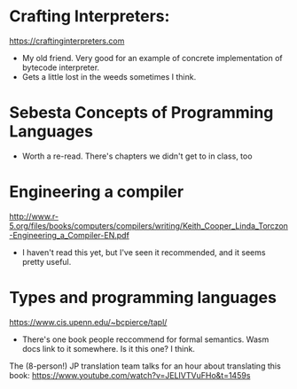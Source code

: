 # Crafting Interpreters:
https://craftinginterpreters.com
- My old friend. Very good for an example of concrete implementation of bytecode interpreter.
- Gets a little lost in the weeds sometimes I think.

# Sebesta Concepts of Programming Languages
- Worth a re-read. There's chapters we didn't get to in class, too

# Engineering a compiler
http://www.r-5.org/files/books/computers/compilers/writing/Keith_Cooper_Linda_Torczon-Engineering_a_Compiler-EN.pdf
- I haven't read this yet, but I've seen it recommended, and it seems pretty useful.

# Types and programming languages
https://www.cis.upenn.edu/~bcpierce/tapl/
- There's one book people reccommend for formal semantics. Wasm docs link to it somewhere. Is it this one? I think.

The (8-person!) JP translation team talks for an hour about translating this book:
https://www.youtube.com/watch?v=JELIVTVuFHo&t=1459s
